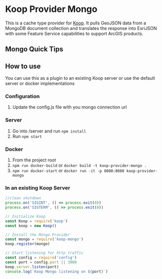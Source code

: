 # Koop Provider Mongo

This is a cache type provider for [Koop](https://koopjs.github.io). It pulls GeoJSON data from a MongoDB document collection and translates the response into EsriJSON with some Feature Service capabilities to support ArcGIS products.

## Mongo Quick Tips


## How to use

You can use this as a plugin to an existing Koop server or use the default server or docker implementations

### Configuration

1. Update the config.js file with you mongo connection url

### Server
1. Go into /server and run `npm install`
2. Run `npm start`

### Docker
1. From the project root
1. `npm run docker-build` or `docker build -t koop-provider-mongo .`
1. `npm run docker-start` or `docker run -it -p 8080:8080 koop-provider-mongo`

### In an existing Koop Server
```js
//clean shutdown
process.on('SIGINT', () => process.exit(0))
process.on('SIGTERM', () => process.exit(0))

// Initialize Koop
const Koop = require('koop')
const koop = new Koop()

// Install the Mongo Provider
const mongo = require('koop-mongo')
koop.register(mongo)

// Start listening for http traffic
const config = require('config')
const port = config.port || 3000
koop.server.listen(port)
console.log(`Koop Mongo listening on ${port}`)
```
